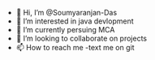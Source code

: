 - 👋 Hi, I’m @Soumyaranjan-Das
- 👀 I’m interested in java devlopment
- 🌱 I’m currently persuing MCA
- 💞️ I’m looking to collaborate on projects
- 📫 How to reach me -text me on git

<!---
Soumyaranjan-Das/Soumyaranjan-Das is a ✨ special ✨ repository because its `README.md` (this file) appears on your GitHub profile.
You can click the Preview link to take a look at your changes.
--->
